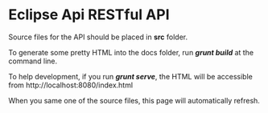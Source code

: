 # Eclipse Api RESTful API
Source files for the API should be placed in __src__ folder.

To generate some pretty HTML into the docs folder, run ___grunt build___ at the command line.

To help development, if you run ___grunt serve___, the HTML will be accessible from http://localhost:8080/index.html 

When you same one of the source files, this page will automatically refresh.